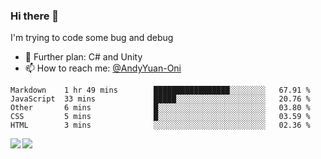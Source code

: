 ### Hi there 👋

I'm trying to code some bug and debug

- 🌱 Further plan: C# and Unity
- 📫 How to reach me: [@AndyYuan-Oni](https://github.com/AndyYuan-Oni)


<!--START_SECTION:waka-->
```text
Markdown    1 hr 49 mins        █████████████████░░░░░░░░   67.91 % 
JavaScript  33 mins             █████░░░░░░░░░░░░░░░░░░░░   20.76 % 
Other       6 mins              █░░░░░░░░░░░░░░░░░░░░░░░░   03.80 % 
CSS         5 mins              █░░░░░░░░░░░░░░░░░░░░░░░░   03.59 % 
HTML        3 mins              ░░░░░░░░░░░░░░░░░░░░░░░░░   02.36 %
```
<!--END_SECTION:waka-->

  <!--**AndyYuan-Oni/AndyYuan-Oni** is a ✨ _special_ ✨ repository because its `README.md` (this file) appears on your GitHub profile.-->
<!--[![Top Langs](https://github-readme-stats.vercel.app/api/top-langs/?username=AndyYUan-Oni&layout=compact)](https://github.com/AndyYUan-Oni/github-readme-stats)-->
<a href="https://github.com/AndyYUan-Oni/github-readme-stats">
  <img align="left" src="https://github-readme-stats.vercel.app/api?username=AndyYUan-Oni&hide=stars" />
</a>
<a href="https://github.com/AndyYUan-Oni/github-readme-stats">
  <img align="left" src="https://github-readme-stats.vercel.app/api/top-langs/?username=AndyYUan-Oni&layout=compact" />
</a>

